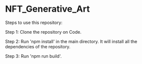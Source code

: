 # NFT_Generative_Art

Steps to use this repository: 

Step 1: Clone the repository on Code. 

Step 2: Run 'npm install' in the main directory. It will install all the dependencies of the repository. 

Step 3: Run 'npm run build'. 

